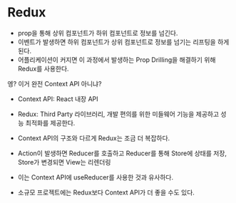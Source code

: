 # Redux
  - prop을 통해 상위 컴포넌트가 하위 컴포넌트로 정보를 넘긴다.
  - 이벤트가 발생하면 하위 컴포넌트가 상위 컴포넌트로 정보를 넘기는 리프팅을 하게 된다.
  - 어플리케이션이 커지면 이 과정에서 발생하는 Prop Drilling을 해결하기 위해 Redux를 사용한다.
  
엥? 이거 완전 Context API 아니냐?
  - Context API: React 내장 API
  - Redux: Third Party 라이브러리, 개발 편의를 위한 미들웨어 기능을 제공하고 성능 최적화를 제공한다.

  - Context API의 구조와 다르게 Redux는 조금 더 복잡하다.
  - Action이 발생하면 Reducer를 호출하고 Reducer를 통해 Store에 상태를 저장, Store가 변경되면 View는 리렌더링
  - 이는 Context API에 useReducer를 사용한 것과 유사하다.
  - 소규모 프로젝트에는 Redux보다 Context API가 더 좋을 수도 있다.